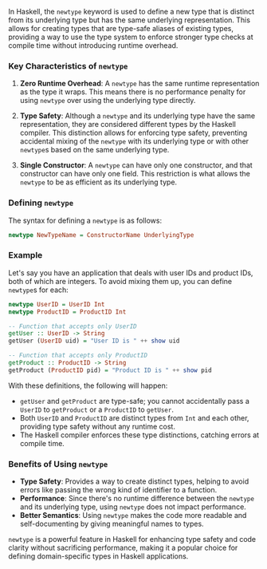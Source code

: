 In Haskell, the `newtype` keyword is used to define a new type that is distinct from its underlying type but has the same underlying representation. This allows for creating types that are type-safe aliases of existing types, providing a way to use the type system to enforce stronger type checks at compile time without introducing runtime overhead.

### Key Characteristics of `newtype`

1. **Zero Runtime Overhead**: A `newtype` has the same runtime representation as the type it wraps. This means there is no performance penalty for using `newtype` over using the underlying type directly.

2. **Type Safety**: Although a `newtype` and its underlying type have the same representation, they are considered different types by the Haskell compiler. This distinction allows for enforcing type safety, preventing accidental mixing of the `newtype` with its underlying type or with other `newtype`s based on the same underlying type.

3. **Single Constructor**: A `newtype` can have only one constructor, and that constructor can have only one field. This restriction is what allows the `newtype` to be as efficient as its underlying type.

### Defining `newtype`

The syntax for defining a `newtype` is as follows:

```haskell
newtype NewTypeName = ConstructorName UnderlyingType
```

### Example

Let's say you have an application that deals with user IDs and product IDs, both of which are integers. To avoid mixing them up, you can define `newtype`s for each:

```haskell
newtype UserID = UserID Int
newtype ProductID = ProductID Int

-- Function that accepts only UserID
getUser :: UserID -> String
getUser (UserID uid) = "User ID is " ++ show uid

-- Function that accepts only ProductID
getProduct :: ProductID -> String
getProduct (ProductID pid) = "Product ID is " ++ show pid
```

With these definitions, the following will happen:

- `getUser` and `getProduct` are type-safe; you cannot accidentally pass a `UserID` to `getProduct` or a `ProductID` to `getUser`.
- Both `UserID` and `ProductID` are distinct types from `Int` and each other, providing type safety without any runtime cost.
- The Haskell compiler enforces these type distinctions, catching errors at compile time.

### Benefits of Using `newtype`

- **Type Safety**: Provides a way to create distinct types, helping to avoid errors like passing the wrong kind of identifier to a function.
- **Performance**: Since there's no runtime difference between the `newtype` and its underlying type, using `newtype` does not impact performance.
- **Better Semantics**: Using `newtype` makes the code more readable and self-documenting by giving meaningful names to types.

`newtype` is a powerful feature in Haskell for enhancing type safety and code clarity without sacrificing performance, making it a popular choice for defining domain-specific types in Haskell applications.
